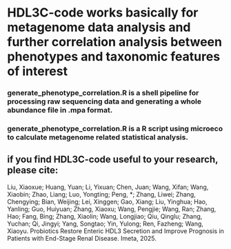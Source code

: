 # HDL3C-code works basically for metagenome data analysis and further correlation analysis between phenotypes and taxonomic features of interest

  ### generate_phenotype_correlation.R is a shell pipeline for processing raw sequencing data and generating a whole abundance file in .mpa format.
  ### generate_phenotype_correlation.R is a R script using microeco to calculate metagenome related statistical analysis.

## if you find HDL3C-code useful to your research, please cite:
 Liu, Xiaoxue; Huang, Yuan; Li, Yixuan; Chen, Juan; Wang, Xifan; Wang, Xiaobin; Zhao, Liang; Luo, Yongting; Peng, *; Zhang, Liwei; Zhang, Chengying; Bian, Weijing; Lei, Xinggen; Gao, Xiang; Liu, Yinghua; Hao, Yanling; Guo, Huiyuan; Zhang, Xiaoxu; Wang, Pengjie; Wang, Ran; Zhang, Hao; Fang, Bing; Zhang, Xiaolin; Wang, Longjiao; Qiu, Qinglu; Zhang, Yuchan; Qi, Jingyi; Yang, Songtao; Yin, Yulong; Ren, Fazheng; Wang, Xiaoyu. Probiotics Restore Enteric HDL3 Secretion and Improve Prognosis in Patients with End-Stage Renal Disease. Imeta, 2025.


